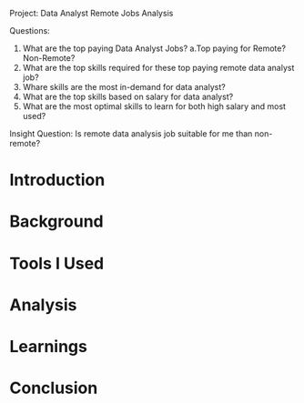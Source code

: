 Project: Data Analyst Remote Jobs Analysis

Questions:
1. What are the top paying Data Analyst Jobs?
   a.Top paying for Remote? Non-Remote?
2. What are the top skills required for these top paying remote data analyst job?
3. Whare skills are the most in-demand for data analyst?
4. What are the top skills based on salary for data analyst?
5. What are the most optimal skills to learn for both high salary and most used?

Insight Question: Is remote data analysis job suitable for me than non-remote?



# Introduction

# Background

# Tools I Used

# Analysis

# Learnings

# Conclusion